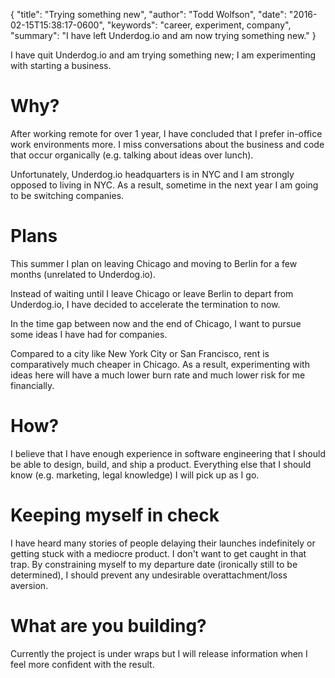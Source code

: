 {
  "title": "Trying something new",
  "author": "Todd Wolfson",
  "date": "2016-02-15T15:38:17-0600",
  "keywords": "career, experiment, company",
  "summary": "I have left Underdog.io and am now trying something new."
}

I have quit Underdog.io and am trying something new; I am experimenting with starting a business.

# Why?
After working remote for over 1 year, I have concluded that I prefer in-office work environments more. I miss conversations about the business and code that occur organically (e.g. talking about ideas over lunch).

Unfortunately, Underdog.io headquarters is in NYC and I am strongly opposed to living in NYC. As a result, sometime in the next year I am going to be switching companies.

# Plans
This summer I plan on leaving Chicago and moving to Berlin for a few months (unrelated to Underdog.io).

Instead of waiting until I leave Chicago or leave Berlin to depart from Underdog.io, I have decided to accelerate the termination to now.

In the time gap between now and the end of Chicago, I want to pursue some ideas I have had for companies.

Compared to a city like New York City or San Francisco, rent is comparatively much cheaper in Chicago. As a result, experimenting with ideas here will have a much lower burn rate and much lower risk for me financially.

# How?
I believe that I have enough experience in software engineering that I should be able to design, build, and ship a product. Everything else that I should know (e.g. marketing, legal knowledge) I will pick up as I go.

# Keeping myself in check
I have heard many stories of people delaying their launches indefinitely or getting stuck with a mediocre product. I don't want to get caught in that trap. By constraining myself to my departure date (ironically still to be determined), I should prevent any undesirable overattachment/loss aversion.

# What are you building?
Currently the project is under wraps but I will release information when I feel more confident with the result.
